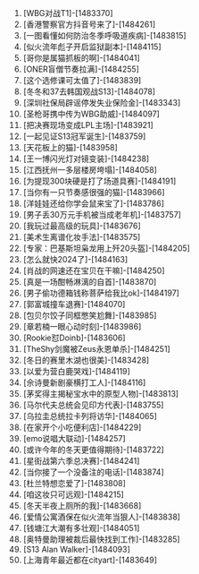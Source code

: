 
1. [WBG对战T1]-[1483370]
1. [香港警察官方抖音号来了]-[1484261]
1. [一图看懂如何防治冬季呼吸道疾病]-[1483815]
1. [似火流年彪子开启监狱副本]-[1484115]
1. [哥你是属猫抓板的啊]-[1484041]
1. [ONER盲僧节奏拉满]-[1484255]
1. [这个选修课可太值了]-[1483839]
1. [冬冬和37去韩国观战S13]-[1484078]
1. [深圳社保局辟谣停发失业保险金]-[1483343]
1. [圣枪哥携中传为WBG助威]-[1484097]
1. [把决赛现场变成LPL主场]-[1483921]
1. [一起见证S13冠军诞生]-[1483759]
1. [天花板上的猫]-[1483958]
1. [王一博闪光灯对镜变装]-[1484238]
1. [江西抚州一多层楼房垮塌]-[1484058]
1. [为提现300块硬是打了场道具赛]-[1484191]
1. [当你有一只节奏感很强的猫]-[1483966]
1. [洋娃娃还给你学会鼠来宝了]-[1483786]
1. [男子丢30万元手机被当成老年机]-[1483757]
1. [我玩过最高级的玩具]-[1483676]
1. [美术生离谱化妆手法]-[1483575]
1. [专家：巴基斯坦枭龙用上歼20头盔]-[1484205]
1. [怎么就快2024了]-[1484163]
1. [肖战的网速还在宝贝在干嘛]-[1484250]
1. [真是一场酣畅淋漓的自首]-[1483870]
1. [男子偷功德箱钱称菩萨给我比ok]-[1484197]
1. [郭富城撞车退赛]-[1484070]
1. [包贝尔饺子同框憋笑尬舞]-[1483985]
1. [章若楠一眼心动时刻]-[1483986]
1. [Rookie怼Doinb]-[1483606]
1. [TheShy剑魔被Zeus永恩单杀]-[1484251]
1. [冬日的赛里木湖也很美]-[1483428]
1. [以爱为营白鹿哭戏]-[1484119]
1. [佘诗曼新剧豪横打工人]-[1484116]
1. [茅奖得主揭秘宝水中的原型人物]-[1483813]
1. [马尔代夫总统会见印方代表]-[1483755]
1. [乌拉圭总统拉卡列将访华]-[1484065]
1. [在家开个小吃便利店]-[1484229]
1. [emo说唱大联动]-[1484257]
1. [或许今年的冬天更值得期待]-[1483722]
1. [星街战第六季总决赛]-[1484241]
1. [当你接了一个没备注的电话]-[1483874]
1. [杜兰特想恋爱了]-[1483808]
1. [咱这妆只可远观]-[1484215]
1. [冬天半夜上厕所的我]-[1483668]
1. [爱情公寓酒保在似火流年当狠人]-[1483838]
1. [钱塘江大潮有多壮观]-[1484051]
1. [奥特曼助理被裁后最快找到工作]-[1483285]
1. [S13 Alan Walker]-[1484093]
1. [上海青年最近都在cityart]-[1483649]